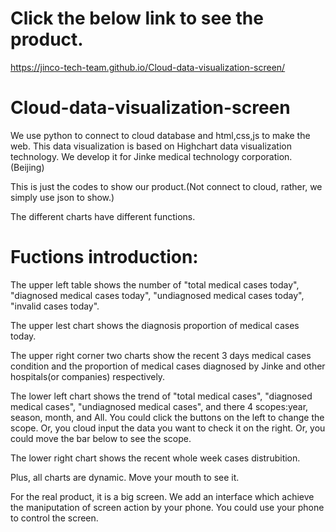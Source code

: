 # Click the below link to see the product.
https://jinco-tech-team.github.io/Cloud-data-visualization-screen/

# Cloud-data-visualization-screen
We use python to connect to cloud database and html,css,js to make the web. This data visualization is based on Highchart data visualization technology. We develop it for Jinke medical technology corporation.(Beijing)

This is just the codes to show our product.(Not connect to cloud, rather, we simply use json to show.)

The different charts have different functions.

# Fuctions introduction:
The upper left table shows the number of "total medical cases today", "diagnosed medical cases today", "undiagnosed medical cases today", "invalid cases today".

The upper lest chart shows the diagnosis proportion of medical cases today.

The upper right corner two charts show the recent 3 days medical cases condition and the proportion of medical cases diagnosed by Jinke and other hospitals(or companies) respectively.

The lower left chart shows the trend of "total medical cases", "diagnosed medical cases", "undiagnosed medical cases", and there 4 scopes:year, season, month, and All. You could click the buttons on the left to change the scope. Or, you cloud input the data you want to check it on the right. Or, you could move the bar below to see the scope.

The lower right chart shows the recent whole week cases distrubition. 

Plus, all charts are dynamic. Move your mouth to see it.

For the real product, it is a big screen. We add an interface which achieve the maniputation of screen action by your phone. You could use your phone to control the screen. 

